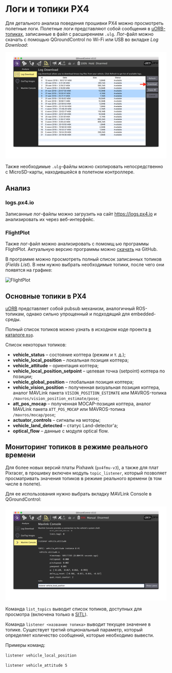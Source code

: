 Логи и топики PX4
===

Для детального анализа поведения прошивки PX4 можно просмотреть полетные логи. Полетные логи представляют собой сообщения в [uORB-топиках](https://dev.px4.io/en/middleware/uorb.html), записанные в файл с расширением `.ulg`. Лог-файл можно скачать с помощью QGroundControl по Wi-Fi или USB во вкладке *Log Download*:

![Логи в QGroundControl](../assets/download-log.png)

Также необходимые `.ulg`-файлы можно скопировать непосредственно с MicroSD-карты, находившейся в полетном контроллере.

Анализ
---

<!-- markdownlint-disable MD044 -->

### logs.px4.io

<!-- markdownlint-enable MD044 -->

Записанные лог-файлы можно загрузить на сайт https://logs.px4.io и анализировать их через веб-интерфейс.

### FlightPlot

Также лог-файл можно анализировать с помомщ
ью программы FlightPlot. Актуальную версию программы можно [скачать](https://github.com/PX4/FlightPlot/releases) на GitHub.

В программе можно просмотреть полный список записанных топиков (*Fields List*). В нем нужно выбрать необходимые топики, после чего они появятся на графике:

![FlightPlot](../assets/flightplot.png)

Основные топики в PX4
---

[uORB](https://dev.px4.io/en/middleware/uorb.html) представляет собой pubsub механизм, аналогичный ROS-топикам, однако сильно упрощенный и подходящий для embedded-среды.

Полный список топиков можно узнать в исходном коде проекта [в каталоге `msg`](https://github.com/PX4/Firmware/tree/master/msg).

Список некоторых топиков:

* **vehicle_status** – состояние коптера (режим и т. д.);
* **vehicle_local_position** – локальная позиция коптера;
* **vehicle_attitude** – ориентация коптера;
* **vehicle_local_position_setpoint** – целевая точка (setpoint) коптера по позиции;
* **vehicle_global_position** – глобальная позиция коптера;
* **vehicle_vision_position** – полученная визуальная позиция коптера, аналог MAVLink пакета `VISION_POSITION_ESTIMATE` или MAVROS-топика `/mavros/vision_position_estimate/pose`;
* **att_pos_mocap** – полученная MOCAP-позиция коптера, аналог MAVLink пакета `ATT_POS_MOCAP` или MAVROS-топика `/mavros/mocap/pose`;
* **actuator_controls** – сигналы на моторы;
* **vehicle_land_detected** – статус Land-detector'а;
* **optical_flow** – данные с модуля optical flow.

Мониторинг топиков в режиме реального времени
---

Для более новых версий платы Pixhawk (`px4fmu-v3`), а также для плат Pixracer, в прошивку включен модуль `topic_listener`, который позволяет просматривать значения топиков в режиме реального времени (в том числе в полете).

Для ее использования нужно выбрать вкладку MAVLink Console в QGroundControl:

![listener](../assets/listener.png)

Команда `list_topics` выводит список топиков, доступных для просмотра (включена только в [SITL](sitl.md)).

Команда `listener <название топика>` выводит текущее значение в топике. Существует третий опциональный параметр, который определяет количество сообщений, которые необходимо вывести.

Примеры команд:

`listener vehicle_local_position`

`listener vehicle_attitude 5`
